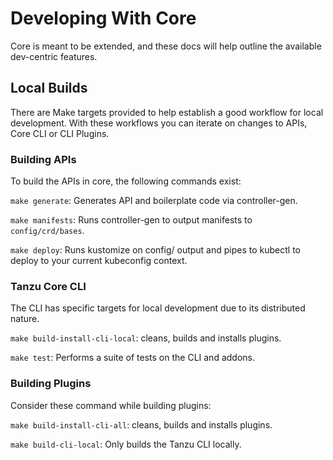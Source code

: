 # Developing With Core

Core is meant to be extended, and these docs will help outline the available dev-centric features.

## Local Builds

There are Make targets provided to help establish a good workflow for local development.
With these workflows you can iterate on changes to APIs, Core CLI or CLI Plugins.

### Building APIs

To build the APIs in core, the following commands exist:

`make generate`: Generates API and boilerplate code via controller-gen.

`make manifests`: Runs controller-gen to output manifests to `config/crd/bases`.

`make deploy`: Runs kustomize on config/ output and pipes to kubectl to deploy to your current kubeconfig
context.

### Tanzu Core CLI

The CLI has specific targets for local development due to its distributed nature.

`make build-install-cli-local`: cleans, builds and installs plugins.

`make test`: Performs a suite of tests on the CLI and addons.

### Building Plugins

Consider these command while building plugins:

`make build-install-cli-all`: cleans, builds and installs plugins.

`make build-cli-local`: Only builds the Tanzu CLI locally.
